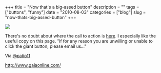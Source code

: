+++
title = "Now that's a big-assed button"
description = ""
tags = ["buttons", "funny"]
date = "2010-08-03"
categories = ["blog"]
slug = "now-thats-big-assed-button"
+++



  <div class="notebook-screenshot"><a href="http://www.gaiaonline.com/"><img id='bluga-thumbnail-2425' class='bluga-thumbnail large' src='http://media.konigi.com/bluga/
wt4c585ba88d87f_large.jpg'/></a></div><p>There's no doubt about where the call to action is <a href="http://www.gaiaonline.com/">here</a>. I especially like the useful copy on this page. &quot;If for any reason you are unwilling or unable to click the giant button, please email us...&quot;</p>

<p>Via <a href="http://twitter.com/patio11/statuses/20239475159">@patio11</a></p>

    
  <a href="http://www.gaiaonline.com/">http://www.gaiaonline.com/</a>
